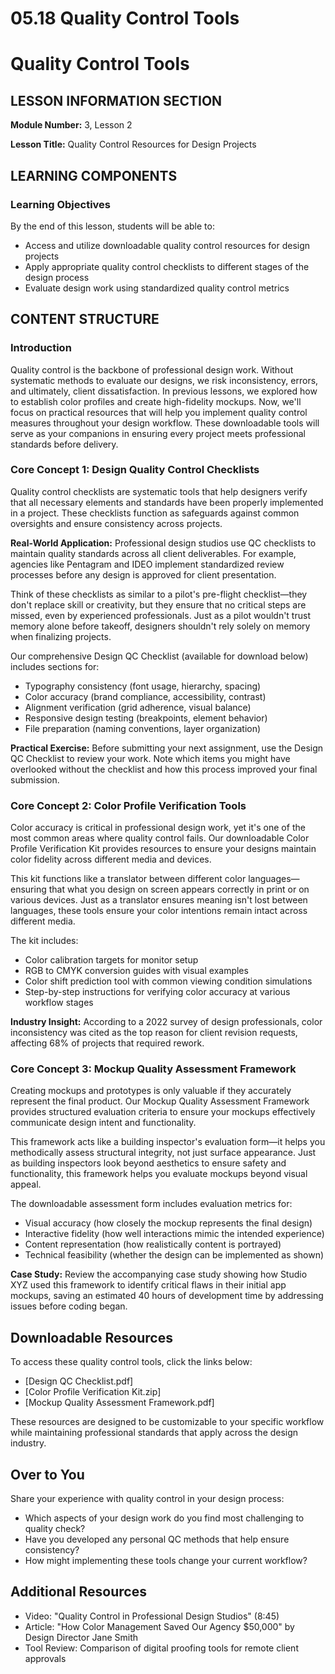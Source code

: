 # 05.18 Quality Control Tools

# Quality Control Tools

## LESSON INFORMATION SECTION

**Module Number:** 3, Lesson 2

**Lesson Title:** Quality Control Resources for Design Projects

## LEARNING COMPONENTS

### Learning Objectives

By the end of this lesson, students will be able to:

- Access and utilize downloadable quality control resources for design projects
- Apply appropriate quality control checklists to different stages of the design process
- Evaluate design work using standardized quality control metrics

## CONTENT STRUCTURE

### Introduction

Quality control is the backbone of professional design work. Without systematic methods to evaluate our designs, we risk inconsistency, errors, and ultimately, client dissatisfaction. In previous lessons, we explored how to establish color profiles and create high-fidelity mockups. Now, we'll focus on practical resources that will help you implement quality control measures throughout your design workflow. These downloadable tools will serve as your companions in ensuring every project meets professional standards before delivery.

### Core Concept 1: Design Quality Control Checklists

Quality control checklists are systematic tools that help designers verify that all necessary elements and standards have been properly implemented in a project. These checklists function as safeguards against common oversights and ensure consistency across projects.

**Real-World Application:** Professional design studios use QC checklists to maintain quality standards across all client deliverables. For example, agencies like Pentagram and IDEO implement standardized review processes before any design is approved for client presentation.

Think of these checklists as similar to a pilot's pre-flight checklist—they don't replace skill or creativity, but they ensure that no critical steps are missed, even by experienced professionals. Just as a pilot wouldn't trust memory alone before takeoff, designers shouldn't rely solely on memory when finalizing projects.

Our comprehensive Design QC Checklist (available for download below) includes sections for:
- Typography consistency (font usage, hierarchy, spacing)
- Color accuracy (brand compliance, accessibility, contrast)
- Alignment verification (grid adherence, visual balance)
- Responsive design testing (breakpoints, element behavior)
- File preparation (naming conventions, layer organization)

**Practical Exercise:** Before submitting your next assignment, use the Design QC Checklist to review your work. Note which items you might have overlooked without the checklist and how this process improved your final submission.

### Core Concept 2: Color Profile Verification Tools

Color accuracy is critical in professional design work, yet it's one of the most common areas where quality control fails. Our downloadable Color Profile Verification Kit provides resources to ensure your designs maintain color fidelity across different media and devices.

This kit functions like a translator between different color languages—ensuring that what you design on screen appears correctly in print or on various devices. Just as a translator ensures meaning isn't lost between languages, these tools ensure your color intentions remain intact across different media.

The kit includes:
- Color calibration targets for monitor setup
- RGB to CMYK conversion guides with visual examples
- Color shift prediction tool with common viewing condition simulations
- Step-by-step instructions for verifying color accuracy at various workflow stages

**Industry Insight:** According to a 2022 survey of design professionals, color inconsistency was cited as the top reason for client revision requests, affecting 68% of projects that required rework.

### Core Concept 3: Mockup Quality Assessment Framework

Creating mockups and prototypes is only valuable if they accurately represent the final product. Our Mockup Quality Assessment Framework provides structured evaluation criteria to ensure your mockups effectively communicate design intent and functionality.

This framework acts like a building inspector's evaluation form—it helps you methodically assess structural integrity, not just surface appearance. Just as building inspectors look beyond aesthetics to ensure safety and functionality, this framework helps you evaluate mockups beyond visual appeal.

The downloadable assessment form includes evaluation metrics for:
- Visual accuracy (how closely the mockup represents the final design)
- Interactive fidelity (how well interactions mimic the intended experience)
- Content representation (how realistically content is portrayed)
- Technical feasibility (whether the design can be implemented as shown)

**Case Study:** Review the accompanying case study showing how Studio XYZ used this framework to identify critical flaws in their initial app mockups, saving an estimated 40 hours of development time by addressing issues before coding began.

## Downloadable Resources

To access these quality control tools, click the links below:
- [Design QC Checklist.pdf]
- [Color Profile Verification Kit.zip]
- [Mockup Quality Assessment Framework.pdf]

These resources are designed to be customizable to your specific workflow while maintaining professional standards that apply across the design industry.

## Over to You

Share your experience with quality control in your design process:
- Which aspects of your design work do you find most challenging to quality check?
- Have you developed any personal QC methods that help ensure consistency?
- How might implementing these tools change your current workflow?

## Additional Resources

- Video: "Quality Control in Professional Design Studios" (8:45)
- Article: "How Color Management Saved Our Agency $50,000" by Design Director Jane Smith
- Tool Review: Comparison of digital proofing tools for remote client approvals
